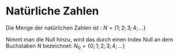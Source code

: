 # Natürliche Zahlen
Die Menge der natürlichen Zahlen ist : $N = \{1;2;3;4;...\}$

Nimmt man die Null hinzu, wird das durch einen Index Null an dem Buchstaben $N$ bezeichnet: $N_{0} = \{0;1;2;3;4;...\}$